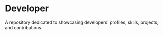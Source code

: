 # Developer
A repository dedicated to showcasing developers' profiles, skills, projects, and contributions.
